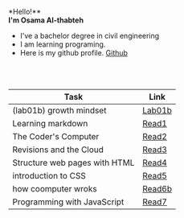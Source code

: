 *Hello!**<br>  **I'm Osama Al-thabteh**
- I've a bachelor degree in civil engineering <br>
- I am learning programing.
- Here is my github profile. [Github](https://github.com/Othabteh/)
<br>



<br>

| Task    | Link |
| ----------- | ----------- |
|  (lab01b) growth mindset    | [Lab01b](https://othabteh.github.io/learning-journal/Lab01b)       |
|  Learning markdown  | [Read1](https://othabteh.github.io/learning-journal/Read1) |
|  The Coder's Computer    | [Read2](https://othabteh.github.io/learning-journal/Read2) |
|  Revisions and the Cloud    | [Read3](https://othabteh.github.io/learning-journal/Read3) |
|  Structure web pages with HTML    | [Read4](https://othabteh.github.io/learning-journal/Read4)  |
|  introduction to CSS  | [Read5](https://othabteh.github.io/learning-journal/Read5) |
|  how coomputer wroks  | [Read6b](https://othabteh.github.io/learning-journal/Read6b) |
|  Programming with JavaScript  | [Read7](https://othabteh.github.io/learning-journal/Read7) |
